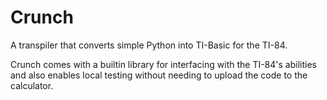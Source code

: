 # Crunch

A transpiler that converts simple Python into TI-Basic for the TI-84.

Crunch comes with a builtin library for interfacing with the TI-84's abilities and also enables local testing without
needing to upload the code to the calculator.